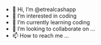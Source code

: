 - 👋 Hi, I’m @etrealcashapp
- 👀 I’m interested in coding
- 🌱 I’m currently learning coding 
- 💞️ I’m looking to collaborate on ...
- 📫 How to reach me ...

<!---
etrealcashapp/etrealcashapp is a ✨ special ✨ repository because its `README.md` (this file) appears on your GitHub profile.
You can click the Preview link to take a look at your changes.
--->
